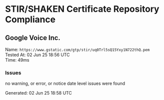 # STIR/SHAKEN Certificate Repository Compliance

## Google Voice Inc.

Name: `https://www.gstatic.com/gtp/stir/uq0Trl5sQ15Yxy1N722thQ.pem`\
Tested At: 02 Jun 25 18:56 UTC\
Time: 49ms

### Issues

no warning, or error, or notice date level issues were found

Generated: 02 Jun 25 18:58 UTC